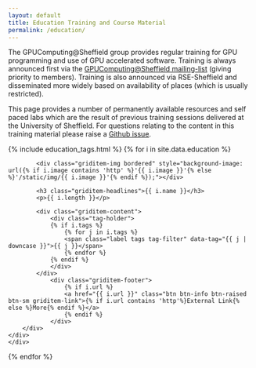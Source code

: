 ```yaml
---
layout: default
title: Education Training and Course Material
permalink: /education/
---
```


The GPUComputing@Sheffield group provides regular training for GPU programming and use of GPU accelerated software. Training is always announced first via the [GPUComputing@Sheffield mailing-list](https://groups.google.com/a/sheffield.ac.uk/forum/#!forum/gpucomputing) (giving priority to members). Training is also announced via RSE-Sheffield and disseminated more widely based on availability of places (which is usually restricted). 

This page provides a number of permanently available resources and self paced labs which are the result of previous training sessions delivered at the University of Sheffield. For questions relating to the content in this training material please raise a [Github issue](./todo).

<div class="griditem row">
{% include education_tags.html %}
{% for i in site.data.education %}
<div class="griditem-item col-md-4 col-sm-6 col-xs-12" data-tags='{{ i.tags | jsonify | downcase }}'>
	<div class="well griditem-outer">
		<div class="griditem-inner">
			
			
			<div class="griditem-img bordered" style="background-image: url({% if i.image contains 'http' %}'{{ i.image }}'{% else %}'/static/img/{{ i.image }}'{% endif %});"></div>
			
			<h3 class="griditem-headlines">{{ i.name }}</h3>
			<p>{{ i.length }}</p>
			
			<div class="griditem-content">
				<div class="tag-holder">
				{% if i.tags %} 
					{% for j in i.tags %}
					<span class="label tags tag-filter" data-tag="{{ j | downcase }}">{{ j }}</span>
					{% endfor %}
				{% endif %}
				</div>		
    		</div>
    			<div class="griditem-footer"> 
    				{% if i.url %} 
    				<a href="{{ i.url }}" class="btn btn-info btn-raised btn-sm griditem-link">{% if i.url contains 'http'%}External Link{% else %}More{% endif %}</a>
    				{% endif %}
    			</div>
		</div>
	</div>
	</div>
{% endfor %}
</div>
 
